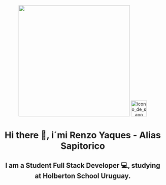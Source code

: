 <div id="header" align="center">
    <img src="https://user-images.githubusercontent.com/105575956/198360498-3e32cd6c-8c3f-4b38-be27-b696378140b6.gif" width="350"/>
     <img src="https://encrypted-tbn0.gstatic.com/images?q=tbn:ANd9GcQMcS0K8idNvrOKgP5sH-_q4BKi3lkCyVSeag&usqp=CAU" alt="icono_de_sapo" style="width:50px;height:50px;">
    <h1  class="page_title" align="center">Hi there 👋, i´mi Renzo Yaques - Alias Sapitorico</h1>
    <h2 align="center">I am a Student Full Stack Developer 💻, studying at Holberton School Uruguay.</h2>
  </div>

